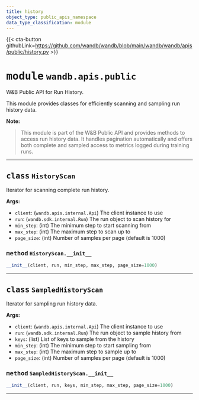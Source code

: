 ```yaml
---
title: history
object_type: public_apis_namespace
data_type_classification: module
---
```


{{< cta-button githubLink=https://github.com/wandb/wandb/blob/main/wandb/wandb/apis/public/history.py >}}




# <kbd>module</kbd> `wandb.apis.public`
W&B Public API for Run History. 

This module provides classes for efficiently scanning and sampling run history data. 



**Note:**

> This module is part of the W&B Public API and provides methods to access run history data. It handles pagination automatically and offers both complete and sampled access to metrics logged during training runs. 



---

## <kbd>class</kbd> `HistoryScan`
Iterator for scanning complete run history. 



**Args:**
 
 - `client`:  (`wandb.apis.internal.Api`) The client instance to use 
 - `run`:  (`wandb.sdk.internal.Run`) The run object to scan history for 
 - `min_step`:  (int) The minimum step to start scanning from 
 - `max_step`:  (int) The maximum step to scan up to 
 - `page_size`:  (int) Number of samples per page (default is 1000) 

### <kbd>method</kbd> `HistoryScan.__init__`

```python
__init__(client, run, min_step, max_step, page_size=1000)
```








---


## <kbd>class</kbd> `SampledHistoryScan`
Iterator for sampling run history data. 



**Args:**
 
 - `client`:  (`wandb.apis.internal.Api`) The client instance to use 
 - `run`:  (`wandb.sdk.internal.Run`) The run object to sample history from 
 - `keys`:  (list) List of keys to sample from the history 
 - `min_step`:  (int) The minimum step to start sampling from 
 - `max_step`:  (int) The maximum step to sample up to 
 - `page_size`:  (int) Number of samples per page (default is 1000) 

### <kbd>method</kbd> `SampledHistoryScan.__init__`

```python
__init__(client, run, keys, min_step, max_step, page_size=1000)
```








---

